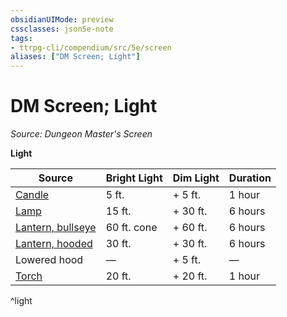 ```yaml
---
obsidianUIMode: preview
cssclasses: json5e-note
tags:
- ttrpg-cli/compendium/src/5e/screen
aliases: ["DM Screen; Light"]
---
```

# DM Screen; Light
*Source: Dungeon Master's Screen* 

**Light**

| Source | Bright Light | Dim Light | Duration |
|--------|--------------|-----------|----------|
| [Candle](Mechanics/items/candle-xphb.md) | 5 ft. | + 5 ft. | 1 hour |
| [Lamp](Mechanics/items/lamp-xphb.md) | 15 ft. | + 30 ft. | 6 hours |
| [Lantern, bullseye](Mechanics/items/bullseye-lantern-xphb.md) | 60 ft. cone | + 60 ft. | 6 hours |
| [Lantern, hooded](Mechanics/items/hooded-lantern-xphb.md) | 30 ft. | + 30 ft. | 6 hours |
| Lowered hood | — | + 5 ft. | — |
| [Torch](Mechanics/items/torch-xphb.md) | 20 ft. | + 20 ft. | 1 hour |
^light